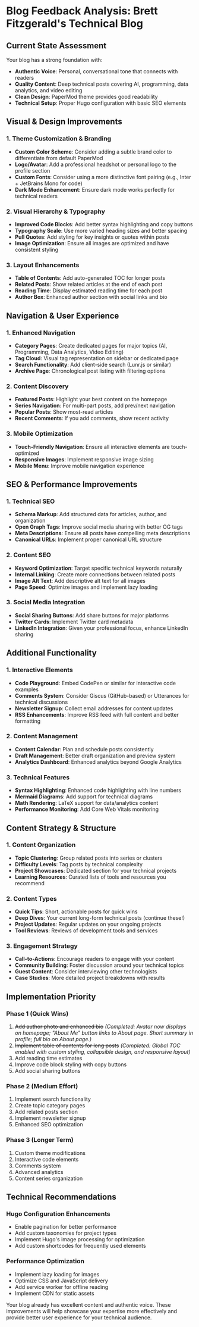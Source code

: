# Blog Feedback Analysis: Brett Fitzgerald's Technical Blog

## Current State Assessment

Your blog has a strong foundation with:
- **Authentic Voice**: Personal, conversational tone that connects with readers
- **Quality Content**: Deep technical posts covering AI, programming, data analytics, and video editing
- **Clean Design**: PaperMod theme provides good readability
- **Technical Setup**: Proper Hugo configuration with basic SEO elements

## Visual & Design Improvements

### 1. **Theme Customization & Branding**
- **Custom Color Scheme**: Consider adding a subtle brand color to differentiate from default PaperMod
- **Logo/Avatar**: Add a professional headshot or personal logo to the profile section
- **Custom Fonts**: Consider using a more distinctive font pairing (e.g., Inter + JetBrains Mono for code)
- **Dark Mode Enhancement**: Ensure dark mode works perfectly for technical readers

### 2. **Visual Hierarchy & Typography**
- **Improved Code Blocks**: Add better syntax highlighting and copy buttons
- **Typography Scale**: Use more varied heading sizes and better spacing
- **Pull Quotes**: Add styling for key insights or quotes within posts
- **Image Optimization**: Ensure all images are optimized and have consistent styling

### 3. **Layout Enhancements**
- **Table of Contents**: Add auto-generated TOC for longer posts
- **Related Posts**: Show related articles at the end of each post
- **Reading Time**: Display estimated reading time for each post
- **Author Box**: Enhanced author section with social links and bio

## Navigation & User Experience

### 1. **Enhanced Navigation**
- **Category Pages**: Create dedicated pages for major topics (AI, Programming, Data Analytics, Video Editing)
- **Tag Cloud**: Visual tag representation on sidebar or dedicated page
- **Search Functionality**: Add client-side search (Lunr.js or similar)
- **Archive Page**: Chronological post listing with filtering options

### 2. **Content Discovery**
- **Featured Posts**: Highlight your best content on the homepage
- **Series Navigation**: For multi-part posts, add prev/next navigation
- **Popular Posts**: Show most-read articles
- **Recent Comments**: If you add comments, show recent activity

### 3. **Mobile Optimization**
- **Touch-Friendly Navigation**: Ensure all interactive elements are touch-optimized
- **Responsive Images**: Implement responsive image sizing
- **Mobile Menu**: Improve mobile navigation experience

## SEO & Performance Improvements

### 1. **Technical SEO**
- **Schema Markup**: Add structured data for articles, author, and organization
- **Open Graph Tags**: Improve social media sharing with better OG tags
- **Meta Descriptions**: Ensure all posts have compelling meta descriptions
- **Canonical URLs**: Implement proper canonical URL structure

### 2. **Content SEO**
- **Keyword Optimization**: Target specific technical keywords naturally
- **Internal Linking**: Create more connections between related posts
- **Image Alt Text**: Add descriptive alt text for all images
- **Page Speed**: Optimize images and implement lazy loading

### 3. **Social Media Integration**
- **Social Sharing Buttons**: Add share buttons for major platforms
- **Twitter Cards**: Implement Twitter card metadata
- **LinkedIn Integration**: Given your professional focus, enhance LinkedIn sharing

## Additional Functionality

### 1. **Interactive Elements**
- **Code Playground**: Embed CodePen or similar for interactive code examples
- **Comments System**: Consider Giscus (GitHub-based) or Utterances for technical discussions
- **Newsletter Signup**: Collect email addresses for content updates
- **RSS Enhancements**: Improve RSS feed with full content and better formatting

### 2. **Content Management**
- **Content Calendar**: Plan and schedule posts consistently
- **Draft Management**: Better draft organization and preview system
- **Analytics Dashboard**: Enhanced analytics beyond Google Analytics

### 3. **Technical Features**
- **Syntax Highlighting**: Enhanced code highlighting with line numbers
- **Mermaid Diagrams**: Add support for technical diagrams
- **Math Rendering**: LaTeX support for data/analytics content
- **Performance Monitoring**: Add Core Web Vitals monitoring

## Content Strategy & Structure

### 1. **Content Organization**
- **Topic Clustering**: Group related posts into series or clusters
- **Difficulty Levels**: Tag posts by technical complexity
- **Project Showcases**: Dedicated section for your technical projects
- **Learning Resources**: Curated lists of tools and resources you recommend

### 2. **Content Types**
- **Quick Tips**: Short, actionable posts for quick wins
- **Deep Dives**: Your current long-form technical posts (continue these!)
- **Project Updates**: Regular updates on your ongoing projects
- **Tool Reviews**: Reviews of development tools and services

### 3. **Engagement Strategy**
- **Call-to-Actions**: Encourage readers to engage with your content
- **Community Building**: Foster discussion around your technical topics
- **Guest Content**: Consider interviewing other technologists
- **Case Studies**: More detailed project breakdowns with results

## Implementation Priority

### Phase 1 (Quick Wins)
1. ~~Add author photo and enhanced bio~~ *(Completed: Avatar now displays on homepage; "About Me" button links to About page. Short summary in profile; full bio on About page.)*
2. ~~Implement table of contents for long posts~~ *(Completed: Global TOC enabled with custom styling, collapsible design, and responsive layout)*
3. Add reading time estimates
4. Improve code block styling with copy buttons
5. Add social sharing buttons

### Phase 2 (Medium Effort)
1. Implement search functionality
2. Create topic category pages
3. Add related posts section
4. Implement newsletter signup
5. Enhanced SEO optimization

### Phase 3 (Longer Term)
1. Custom theme modifications
2. Interactive code elements
3. Comments system
4. Advanced analytics
5. Content series organization

## Technical Recommendations

### Hugo Configuration Enhancements
- Enable pagination for better performance
- Add custom taxonomies for project types
- Implement Hugo's image processing for optimization
- Add custom shortcodes for frequently used elements

### Performance Optimization
- Implement lazy loading for images
- Optimize CSS and JavaScript delivery
- Add service worker for offline reading
- Implement CDN for static assets

Your blog already has excellent content and authentic voice. These improvements will help showcase your expertise more effectively and provide better user experience for your technical audience.